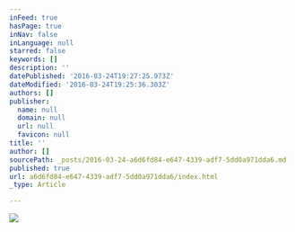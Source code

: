 ```yaml
---
inFeed: true
hasPage: true
inNav: false
inLanguage: null
starred: false
keywords: []
description: ''
datePublished: '2016-03-24T19:27:25.973Z'
dateModified: '2016-03-24T19:25:36.303Z'
authors: []
publisher:
  name: null
  domain: null
  url: null
  favicon: null
title: ''
author: []
sourcePath: _posts/2016-03-24-a6d6fd84-e647-4339-adf7-5dd0a971dda6.md
published: true
url: a6d6fd84-e647-4339-adf7-5dd0a971dda6/index.html
_type: Article

---
```

![](https://the-grid-user-content.s3-us-west-2.amazonaws.com/1c183d18-c683-4f5e-a8f9-e452129c2761.jpg)